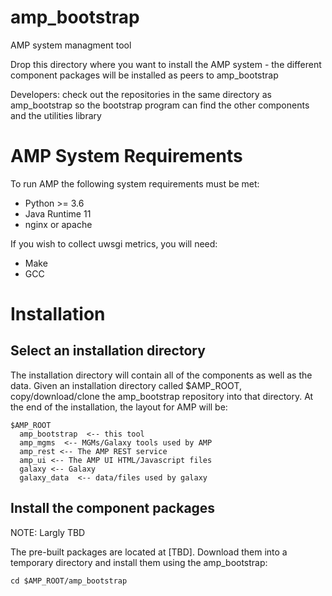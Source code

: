 # amp_bootstrap
AMP system managment tool




Drop this directory where you want to install the AMP system - the different
component packages will be installed as peers to amp_bootstrap

Developers:  check out the repositories in the same directory as amp_bootstrap
so the bootstrap program can find the other components and the utilities library

# AMP System Requirements
To run AMP the following system requirements must be met:
* Python >= 3.6 
* Java Runtime 11
* nginx or apache

If you wish to collect uwsgi metrics, you will need:
* Make
* GCC

# Installation
## Select an installation directory
The installation directory will contain all of the components as well as the data.
Given an installation directory called $AMP_ROOT, copy/download/clone the amp_bootstrap repository into that directory.  At the end of the installation, the layout for AMP will be:
````
$AMP_ROOT
  amp_bootstrap  <-- this tool
  amp_mgms  <-- MGMs/Galaxy tools used by AMP
  amp_rest <-- The AMP REST service
  amp_ui <-- The AMP UI HTML/Javascript files
  galaxy <-- Galaxy
  galaxy_data  <-- data/files used by galaxy
````
## Install the component packages
NOTE:  Largly TBD

The pre-built packages are located at [TBD].  Download them into a temporary directory and install them using the amp_bootstrap:
````
cd $AMP_ROOT/amp_bootstrap

````